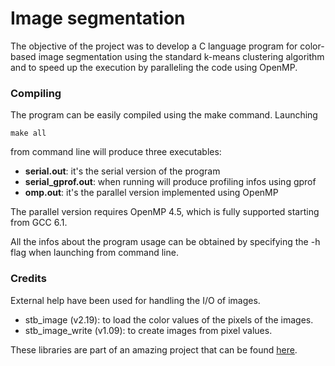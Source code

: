 # Image segmentation
The objective of the project was to develop a C language program for color-based 
image segmentation using the standard k-means clustering algorithm and to speed 
up the execution by paralleling the code using OpenMP. 

### Compiling
The program can be easily compiled using the make command. Launching  
```
make all 
```
from command line will produce three executables:
* **serial.out**: it's the serial version of the program
* **serial_gprof.out**: when running will produce profiling infos using gprof
* **omp.out**: it's the parallel version implemented using OpenMP

The parallel version requires OpenMP 4.5, which is fully supported starting from
GCC 6.1.

All the infos about the program usage can be obtained by specifying the -h flag 
when launching from command line.

### Credits
External help have been used for handling the I/O of images.

* stb_image (v2.19): to load the color values of the pixels of the images.
* stb_image_write (v1.09): to create images from pixel values.

These libraries are part of an amazing project that can be found 
[here](https://github.com/nothings/stb).
